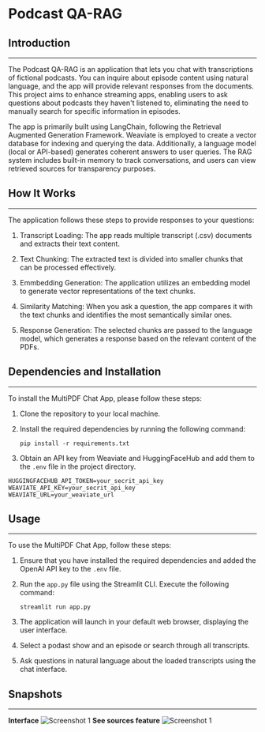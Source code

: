 # Podcast QA-RAG

## Introduction
------------
The Podcast QA-RAG is an application that lets you chat with transcriptions of fictional podcasts. You can inquire about episode content using natural language, and the app will provide relevant responses from the documents. This project aims to enhance streaming apps, enabling users to ask questions about podcasts they haven't listened to, eliminating the need to manually search for specific information in episodes.

The app is primarily built using LangChain, following the Retrieval Augmented Generation Framework. Weaviate is employed to create a vector database for indexing and querying the data. Additionally, a language model (local or API-based) generates coherent answers to user queries. The RAG system includes built-in memory to track conversations, and users can view retrieved sources for transparency purposes.

## How It Works
------------

The application follows these steps to provide responses to your questions:

1. Transcript Loading: The app reads multiple transcript (.csv) documents and extracts their text content.

2. Text Chunking: The extracted text is divided into smaller chunks that can be processed effectively.

3. Emmbedding Generation: The application utilizes an embedding model to generate vector representations of the text chunks.

4. Similarity Matching: When you ask a question, the app compares it with the text chunks and identifies the most semantically similar ones.

5. Response Generation: The selected chunks are passed to the language model, which generates a response based on the relevant content of the PDFs.

## Dependencies and Installation
----------------------------
To install the MultiPDF Chat App, please follow these steps:

1. Clone the repository to your local machine.

2. Install the required dependencies by running the following command:
   ```
   pip install -r requirements.txt
   ```

3. Obtain an API key from Weaviate and HuggingFaceHub and add them to the `.env` file in the project directory.
```
HUGGINGFACEHUB_API_TOKEN=your_secrit_api_key
WEAVIATE_API_KEY=your_secrit_api_key
WEAVIATE_URL=your_weaviate_url
```

## Usage
-----
To use the MultiPDF Chat App, follow these steps:

1. Ensure that you have installed the required dependencies and added the OpenAI API key to the `.env` file.

2. Run the `app.py` file using the Streamlit CLI. Execute the following command:
   ```
   streamlit run app.py
   ```

3. The application will launch in your default web browser, displaying the user interface.

4. Select a podast show and an episode or search through all transcripts.

5. Ask questions in natural language about the loaded transcripts using the chat interface.

## Snapshots
----------------------------
**Interface**
![Screenshot 1](https://github.com/luciaurcelay/PodcastQA-RAG/assets/img1.png)
**See sources feature**
![Screenshot 1](https://github.com/luciaurcelay/PodcastQA-RAG/assets/img1.png)

